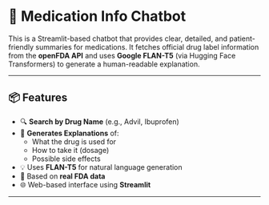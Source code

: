 # 💊 Medication Info Chatbot

This is a Streamlit-based chatbot that provides clear, detailed, and patient-friendly summaries for medications. It fetches official drug label information from the **openFDA API** and uses **Google FLAN-T5** (via Hugging Face Transformers) to generate a human-readable explanation.

---

## 📦 Features

- 🔍 **Search by Drug Name** (e.g., Advil, Ibuprofen)
- 🤖 **Generates Explanations** of:
  - What the drug is used for
  - How to take it (dosage)
  - Possible side effects
- 💡 Uses **FLAN-T5** for natural language generation
- 🧠 Based on **real FDA data**
- 🌐 Web-based interface using **Streamlit**

---
